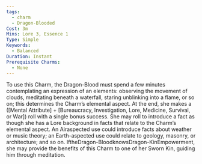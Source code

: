 ```yaml
---
tags:
  - charm
  - Dragon-Blooded
Cost: 3m
Mins: Lore 3, Essence 1
Type: Simple
Keywords:
  - Balanced
Duration: Instant
Prerequisite Charms:
  - None
---
```

To use this Charm, the Dragon-Blood must spend a few minutes contemplating an expression of an elements: observing the movement of clouds, meditating beneath a waterfall, staring unblinking into a flame, or so on; this determines the Charm’s elemental aspect. At the end, she makes a ([Mental Attribute] + [Bureaucracy, Investigation, Lore, Medicine, Survival, or War]) roll with a single bonus success. She may roll to introduce a fact as though she has a Lore background in facts that relate to the Charm’s elemental aspect. An Airaspected use could introduce facts about weather or music theory; an Earth-aspected use could relate to geology, masonry, or architecture; and so on. IftheDragon-BloodknowsDragon-KinEmpowerment, she may provide the benefits of this Charm to one of her Sworn Kin, guiding him through meditation.